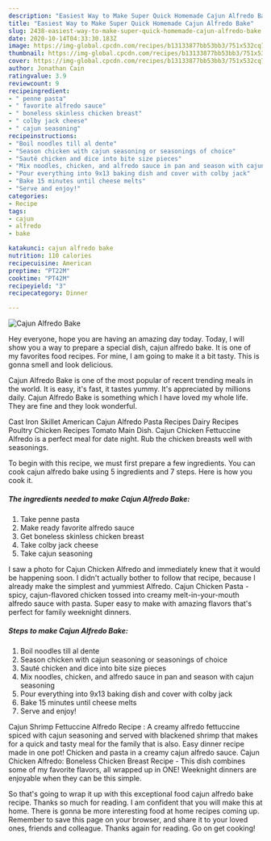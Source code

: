 ```yaml
---
description: "Easiest Way to Make Super Quick Homemade Cajun Alfredo Bake"
title: "Easiest Way to Make Super Quick Homemade Cajun Alfredo Bake"
slug: 2438-easiest-way-to-make-super-quick-homemade-cajun-alfredo-bake
date: 2020-10-14T04:33:30.183Z
image: https://img-global.cpcdn.com/recipes/b13133877bb53bb3/751x532cq70/cajun-alfredo-bake-recipe-main-photo.jpg
thumbnail: https://img-global.cpcdn.com/recipes/b13133877bb53bb3/751x532cq70/cajun-alfredo-bake-recipe-main-photo.jpg
cover: https://img-global.cpcdn.com/recipes/b13133877bb53bb3/751x532cq70/cajun-alfredo-bake-recipe-main-photo.jpg
author: Jonathan Cain
ratingvalue: 3.9
reviewcount: 9
recipeingredient:
- " penne pasta"
- " favorite alfredo sauce"
- " boneless skinless chicken breast"
- " colby jack cheese"
- " cajun seasoning"
recipeinstructions:
- "Boil noodles till al dente"
- "Season chicken with cajun seasoning or seasonings of choice"
- "Sauté chicken and dice into bite size pieces"
- "Mix noodles, chicken, and alfredo sauce in pan and season with cajun seasoning"
- "Pour everything into 9x13 baking dish and cover with colby jack"
- "Bake 15 minutes until cheese melts"
- "Serve and enjoy!"
categories:
- Recipe
tags:
- cajun
- alfredo
- bake

katakunci: cajun alfredo bake 
nutrition: 110 calories
recipecuisine: American
preptime: "PT22M"
cooktime: "PT42M"
recipeyield: "3"
recipecategory: Dinner

---
```



![Cajun Alfredo Bake](https://img-global.cpcdn.com/recipes/b13133877bb53bb3/751x532cq70/cajun-alfredo-bake-recipe-main-photo.jpg)

Hey everyone, hope you are having an amazing day today. Today, I will show you a way to prepare a special dish, cajun alfredo bake. It is one of my favorites food recipes. For mine, I am going to make it a bit tasty. This is gonna smell and look delicious.

Cajun Alfredo Bake is one of the most popular of recent trending meals in the world. It is easy, it's fast, it tastes yummy. It's appreciated by millions daily. Cajun Alfredo Bake is something which I have loved my whole life. They are fine and they look wonderful.

Cast Iron Skillet American Cajun Alfredo Pasta Recipes Dairy Recipes Poultry Chicken Recipes Tomato Main Dish. Cajun Chicken Fettuccine Alfredo is a perfect meal for date night. Rub the chicken breasts well with seasonings.


To begin with this recipe, we must first prepare a few ingredients. You can cook cajun alfredo bake using 5 ingredients and 7 steps. Here is how you cook it.

<!--inarticleads1-->

##### The ingredients needed to make Cajun Alfredo Bake:

1. Take  penne pasta
1. Make ready  favorite alfredo sauce
1. Get  boneless skinless chicken breast
1. Take  colby jack cheese
1. Take  cajun seasoning


I saw a photo for Cajun Chicken Alfredo and immediately knew that it would be happening soon. I didn&#39;t actually bother to follow that recipe, because I already make the simplest and yummiest Alfredo. Cajun Chicken Pasta - spicy, cajun-flavored chicken tossed into creamy melt-in-your-mouth alfredo sauce with pasta. Super easy to make with amazing flavors that&#39;s perfect for family weeknight dinners. 

<!--inarticleads2-->

##### Steps to make Cajun Alfredo Bake:

1. Boil noodles till al dente
1. Season chicken with cajun seasoning or seasonings of choice
1. Sauté chicken and dice into bite size pieces
1. Mix noodles, chicken, and alfredo sauce in pan and season with cajun seasoning
1. Pour everything into 9x13 baking dish and cover with colby jack
1. Bake 15 minutes until cheese melts
1. Serve and enjoy!


Cajun Shrimp Fettuccine Alfredo Recipe : A creamy alfredo fettuccine spiced with cajun seasoning and served with blackened shrimp that makes for a quick and tasty meal for the family that is also. Easy dinner recipe made in one pot! Chicken and pasta in a creamy cajun alfredo sauce. Cajun Chicken Alfredo: Boneless Chicken Breast Recipe - This dish combines some of my favorite flavors, all wrapped up in ONE! Weeknight dinners are enjoyable when they can be this simple. 

So that's going to wrap it up with this exceptional food cajun alfredo bake recipe. Thanks so much for reading. I am confident that you will make this at home. There is gonna be more interesting food at home recipes coming up. Remember to save this page on your browser, and share it to your loved ones, friends and colleague. Thanks again for reading. Go on get cooking!
